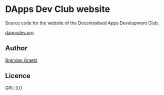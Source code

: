 # DApps Dev Club website

Source code for the website of the Decentralised Apps Development Club.

[dappsdev.org](https://dappsdev.org/)

## Author

[Brendan Graetz](http://bguiz.com)

## Licence

GPL-3.0

